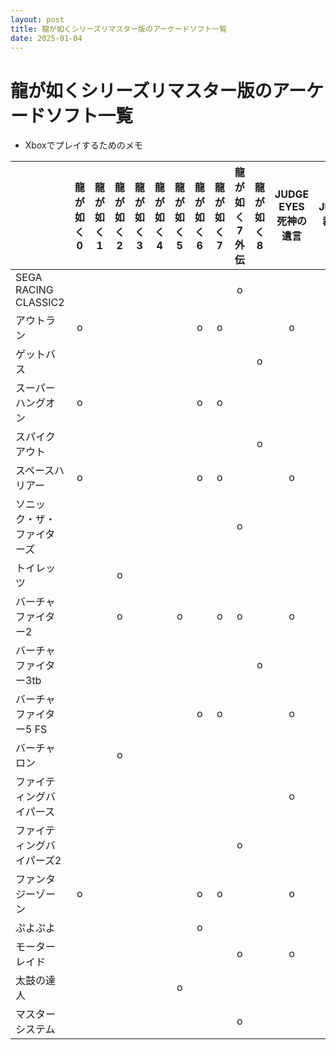 ```yaml
---
layout: post
title: 龍が如くシリーズリマスター版のアーケードソフト一覧
date: 2025-01-04
---
```

# 龍が如くシリーズリマスター版のアーケードソフト一覧
* Xboxでプレイするためのメモ
  
| |龍が如く0|龍が如く1|龍が如く2|龍が如く3|龍が如く4|龍が如く5|龍が如く6|龍が如く7|龍が如く7外伝|龍が如く8|JUDGE EYES死神の遺言|LOST JUDGMENT裁かれざる記憶|
|---|:-:|:-:|:-:|:-:|:-:|:-:|:-:|:-:|:-:|:-:|:-:|:-:|
|SEGA RACING CLASSIC2| | | | | | | | |o| | | |
|アウトラン|o| | | | | |o|o| | |o| |
|ゲットバス| | | | | | | | | |o| | |
|スーパーハングオン|o| | | | | |o|o| | | |o|
|スパイクアウト| | | | | | | | | |o| | |
|スペースハリアー|o| | | | | |o|o| | |o|o|
|ソニック・ザ・ファイターズ| | | | | | | | |o| | |o|
|トイレッツ| | |o| | | | | | | | | |
|バーチャファイター2| | |o| | |o| |o|o| |o| |
|バーチャファイター3tb| | | | | | | | | |o| | |
|バーチャファイター5 FS| | | | | | |o|o| | |o|o|
|バーチャロン| | |o| | | | | | | | | |
|ファイティングバイパース| | | | | | | | | | |o|o|
|ファイティングバイパーズ2| | | | | | | | |o| | | |
|ファンタジーゾーン|o| | | | | |o|o| | |o|o|
|ぷよぷよ| | | | | | |o| | | | | |
|モーターレイド| | | | | | | | |o| |o|o|
|太鼓の達人| | | | | |o| | | | | | |
|マスターシステム| | | | | | | | |o| | |o|
